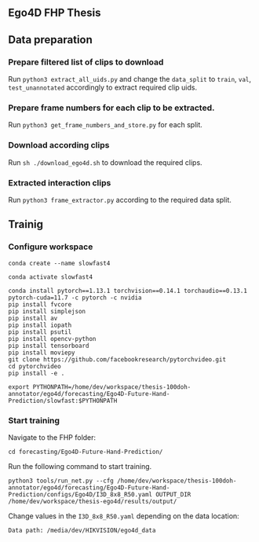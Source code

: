 ## Ego4D FHP Thesis 

## Data preparation

### Prepare filtered list of clips to download
Run `python3 extract_all_uids.py` and change the `data_split` to `train`, `val`, `test_unannotated` accordingly to extract required clip uids.

### Prepare frame numbers for each clip to be extracted.
Run `python3 get_frame_numbers_and_store.py` for each split.

### Download according clips
Run `sh ./download_ego4d.sh` to download the required clips.

### Extracted interaction clips
Run `python3 frame_extractor.py` according to the required data split.

## Trainig

### Configure workspace

```shell
conda create --name slowfast4
```

```shell
conda activate slowfast4
```

```shell
conda install pytorch==1.13.1 torchvision==0.14.1 torchaudio==0.13.1 pytorch-cuda=11.7 -c pytorch -c nvidia
pip install fvcore
pip install simplejson
pip install av
pip install iopath
pip install psutil
pip install opencv-python
pip install tensorboard
pip install moviepy
git clone https://github.com/facebookresearch/pytorchvideo.git
cd pytorchvideo
pip install -e .
```

```shell
export PYTHONPATH=/home/dev/workspace/thesis-100doh-annotator/ego4d/forecasting/Ego4D-Future-Hand-Prediction/slowfast:$PYTHONPATH
```

### Start training

Navigate to the FHP folder:
```shell
cd forecasting/Ego4D-Future-Hand-Prediction/
```

Run the following command to start training.
```shell
python3 tools/run_net.py --cfg /home/dev/workspace/thesis-100doh-annotator/ego4d/forecasting/Ego4D-Future-Hand-Prediction/configs/Ego4D/I3D_8x8_R50.yaml OUTPUT_DIR /home/dev/workspace/thesis-ego4d/results/output/
```

Change values in the `I3D_8x8_R50.yaml` depending on the data location:
```
Data path: /media/dev/HIKVISION/ego4d_data
```